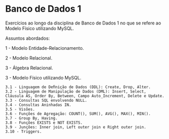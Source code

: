# Banco de Dados 1
Exercícios ao longo da disciplina de Banco de Dados 1 no que se refere ao Modelo Físico utilizando MySQL.

Assuntos abordados:

  1 - Modelo Entidade-Relacionamento.

  2 - Modelo Relacional.
  
  3 - Álgebra Relacional.

  3 - Modelo Físico utilizando MySQL.

    3.1 - Linguagem de Deﬁnição de Dados (DDL): Create, Drop, Alter.
    3.2 - Linguagem de Manipulação de Dados (DML): Insert, Select, Cláusula AS, Order By, Between, Campo Auto_Increment, Delete e Update.
    3.3 - Consultas SQL envolvendo NULL.
    3.4 - Consultas Aninhadas IN.
    3.5 - Visões.
    3.6 - Funções de Agregação: COUNT(), SUM(), AVG(), MAX(), MIN().
    3.7 - Group By, Having.
    3.8 - Funções EXISTS e NOT EXISTS.
    3.9 - Junções: Inner join, Left outer join e Right outer join.
    3.10 - Triggers.
    
